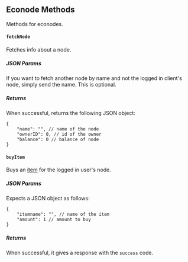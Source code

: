 ## Econode Methods
Methods for econodes.

#### `fetchNode`
Fetches info about a node.

##### JSON Params
If you want to fetch another node by name and not the logged in client's node,
simply send the name. This is optional.

##### Returns
When successful, returns the following JSON object:  
```json5
{
	"name": "", // name of the node
	"ownerID": 0, // id of the owner
	"balance": 0 // balance of node
}
```

#### `buyItem`
Buys an [item](../store.md) for the logged in user's node.

##### JSON Params
Expects a JSON object as follows:  
```json5
{
	"itemname": "", // name of the item
	"amount": 1 // amount to buy
}
```

##### Returns
When successful, it gives a response with the `success` code.

